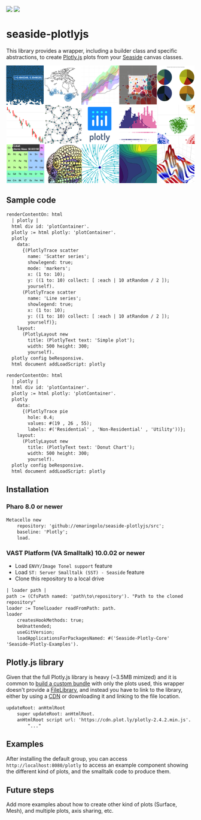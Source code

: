 <img src="https://avatars.githubusercontent.com/u/8545049?s=200&v=4" height="70"> <a href="https://plotly.com/javascript/"><img src="https://images.plot.ly/logo/plotlyjs-logo@2x.png" height="70"></a>

# seaside-plotlyjs
This library provides a wrapper, including a builder class and specific abstractions, to create [Plotly.js](https://plotly.com/javascript/) plots from your [Seaside](https://github.com/SeasideSt/Seaside) canvas classes.

<p align="center">
    <a href="https://plotly.com/javascript/" target="_blank">
        <img src="https://raw.githubusercontent.com/cldougl/plot_images/add_r_img/plotly_2017.png">
    </a>
</p>



## Sample code


```smalltalk
renderContentOn: html
  | plotly |
  html div id: 'plotContainer'.
  plotly := html plotly: 'plotContainer'.
  plotly
    data:
      {(PlotlyTrace scatter
        name: 'Scatter series';
        showlegend: true;
        mode: 'markers';
        x: (1 to: 10);
        y: ((1 to: 10) collect: [ :each | 10 atRandom / 2 ]);
        yourself).
      (PlotlyTrace scatter
        name: 'Line series';
        showlegend: true;
        x: (1 to: 10);
        y: ((1 to: 10) collect: [ :each | 10 atRandom / 2 ]);
        yourself)};
    layout:
      (PlotlyLayout new
        title: (PlotlyText text: 'Simple plot');
        width: 500 height: 300;
        yourself).
  plotly config beResponsive.
  html document addLoadScript: plotly
``` 


```smalltalk
renderContentOn: html
  | plotly |
  html div id: 'plotContainer'.
  plotly := html plotly: 'plotContainer'.
  plotly
    data:
      {(PlotlyTrace pie
        hole: 0.4;
        values: #(19 , 26 , 55);
        labels: #('Residential' , 'Non-Residential' , 'Utility'))};
    layout:
      (PlotlyLayout new
        title: (PlotlyText text: 'Donut Chart');
        width: 500 height: 300;
        yourself).
  plotly config beResponsive.
  html document addLoadScript: plotly
```

## Installation

### Pharo 8.0 or newer

```smalltalk
Metacello new
	repository: 'github://emaringolo/seaside-plotlyjs/src';
	baseline: 'Plotly';
	load.
```

### VAST Platform (VA Smalltalk) 10.0.02 or newer

* Load `ENVY/Image Tonel support` feature
* Load `ST: Server Smalltalk (SST) - Seaside` feature
* Clone this repository to a local drive

```smalltalk
| loader path |
path := (CfsPath named: 'path\to\repository'). "Path to the cloned repository"
loader := TonelLoader readFromPath: path.
loader
	createsHookMethods: true;
	beUnattended;
	useGitVersion;
	loadApplicationsForPackagesNamed: #('Seaside-Plotly-Core' 'Seaside-Plotly-Examples').
```


## Plotly.js library

Given that the full Plotly.js library is heavy (~3.5MB mimized) and it is common to [build a custom bundle](https://github.com/plotly/plotly.js/blob/master/CUSTOM_BUNDLE.md) with only the plots used, this wrapper doesn't provide a [FileLibrary](https://github.com/SeasideSt/Seaside/wiki/FileLibrary), and instead you have to link to the library, either by using a [CDN](https://plotly.com/javascript/getting-started/#plotlyjs-cdn) or downloading it and linking to the file location.


```smalltalk
updateRoot: anHtmlRoot
	super updateRoot: anHtmlRoot.
	anHtmlRoot script url: 'https://cdn.plot.ly/plotly-2.4.2.min.js'.
        "..."
```

## Examples

After installing the default group, you can access `http://localhost:8080/plotly` to access an example component showing the different kind of plots, and the smalltalk code to produce them.

## Future steps
Add more examples about how to create other kind of plots (Surface, Mesh), and multiple plots, axis sharing, etc.
